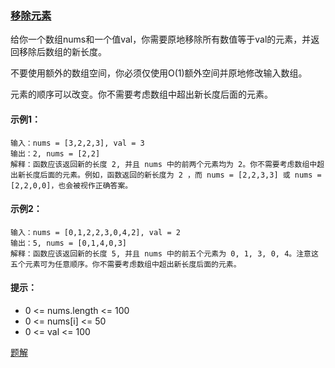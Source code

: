### [移除元素](https://leetcode-cn.com/problems/remove-element/)

给你一个数组nums和一个值val，你需要原地移除所有数值等于val的元素，并返回移除后数组的新长度。

不要使用额外的数组空间，你必须仅使用O(1)额外空间并原地修改输入数组。

元素的顺序可以改变。你不需要考虑数组中超出新长度后面的元素。

#### 示例1：
```
输入：nums = [3,2,2,3], val = 3
输出：2, nums = [2,2]
解释：函数应该返回新的长度 2, 并且 nums 中的前两个元素均为 2。你不需要考虑数组中超出新长度后面的元素。例如，函数返回的新长度为 2 ，而 nums = [2,2,3,3] 或 nums = [2,2,0,0]，也会被视作正确答案。
```

#### 示例2：
```
输入：nums = [0,1,2,2,3,0,4,2], val = 2
输出：5, nums = [0,1,4,0,3]
解释：函数应该返回新的长度 5, 并且 nums 中的前五个元素为 0, 1, 3, 0, 4。注意这五个元素可为任意顺序。你不需要考虑数组中超出新长度后面的元素。
```

#### 提示：
- 0 <= nums.length <= 100
- 0 <= nums[i] <= 50
- 0 <= val <= 100

[题解](https://github.com/WavyPeng/happy-together/blob/main/algorithm/array/src/main/java/com/array/solution/RemoveElement.java)
